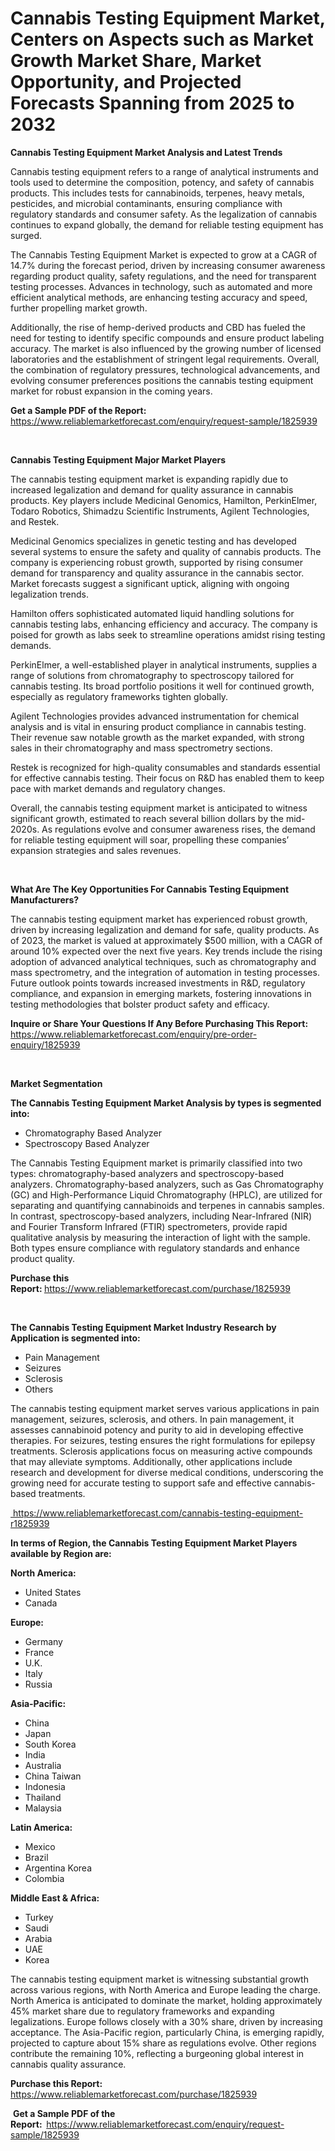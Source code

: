 <p><h1>Cannabis Testing Equipment Market, Centers on Aspects such as Market Growth Market Share, Market Opportunity, and Projected Forecasts Spanning from 2025 to 2032</h1></p><p><strong>Cannabis Testing Equipment Market Analysis and Latest Trends</strong></p>
<p><p>Cannabis testing equipment refers to a range of analytical instruments and tools used to determine the composition, potency, and safety of cannabis products. This includes tests for cannabinoids, terpenes, heavy metals, pesticides, and microbial contaminants, ensuring compliance with regulatory standards and consumer safety. As the legalization of cannabis continues to expand globally, the demand for reliable testing equipment has surged.</p><p>The Cannabis Testing Equipment Market is expected to grow at a CAGR of 14.7% during the forecast period, driven by increasing consumer awareness regarding product quality, safety regulations, and the need for transparent testing processes. Advances in technology, such as automated and more efficient analytical methods, are enhancing testing accuracy and speed, further propelling market growth.</p><p>Additionally, the rise of hemp-derived products and CBD has fueled the need for testing to identify specific compounds and ensure product labeling accuracy. The market is also influenced by the growing number of licensed laboratories and the establishment of stringent legal requirements. Overall, the combination of regulatory pressures, technological advancements, and evolving consumer preferences positions the cannabis testing equipment market for robust expansion in the coming years.</p></p>
<p><strong>Get a Sample PDF of the Report:&nbsp;</strong> <a href="https://www.reliablemarketforecast.com/enquiry/request-sample/1825939?utm_campaign=2334&utm_medium=2&utm_source=Github&utm_content=ia&utm_term=13042025&utm_id=cannabis-testing-equipment">https://www.reliablemarketforecast.com/enquiry/request-sample/1825939</a></p>
<p>&nbsp;</p>
<p><strong>Cannabis Testing Equipment Major Market Players</strong></p>
<p><p>The cannabis testing equipment market is expanding rapidly due to increased legalization and demand for quality assurance in cannabis products. Key players include Medicinal Genomics, Hamilton, PerkinElmer, Todaro Robotics, Shimadzu Scientific Instruments, Agilent Technologies, and Restek.</p><p>Medicinal Genomics specializes in genetic testing and has developed several systems to ensure the safety and quality of cannabis products. The company is experiencing robust growth, supported by rising consumer demand for transparency and quality assurance in the cannabis sector. Market forecasts suggest a significant uptick, aligning with ongoing legalization trends.</p><p>Hamilton offers sophisticated automated liquid handling solutions for cannabis testing labs, enhancing efficiency and accuracy. The company is poised for growth as labs seek to streamline operations amidst rising testing demands. </p><p>PerkinElmer, a well-established player in analytical instruments, supplies a range of solutions from chromatography to spectroscopy tailored for cannabis testing. Its broad portfolio positions it well for continued growth, especially as regulatory frameworks tighten globally.</p><p>Agilent Technologies provides advanced instrumentation for chemical analysis and is vital in ensuring product compliance in cannabis testing. Their revenue saw notable growth as the market expanded, with strong sales in their chromatography and mass spectrometry sections.</p><p>Restek is recognized for high-quality consumables and standards essential for effective cannabis testing. Their focus on R&D has enabled them to keep pace with market demands and regulatory changes.</p><p>Overall, the cannabis testing equipment market is anticipated to witness significant growth, estimated to reach several billion dollars by the mid-2020s. As regulations evolve and consumer awareness rises, the demand for reliable testing equipment will soar, propelling these companies’ expansion strategies and sales revenues.</p></p>
<p>&nbsp;</p>
<p><strong>What Are The Key Opportunities For Cannabis Testing Equipment Manufacturers?</strong></p>
<p><p>The cannabis testing equipment market has experienced robust growth, driven by increasing legalization and demand for safe, quality products. As of 2023, the market is valued at approximately $500 million, with a CAGR of around 10% expected over the next five years. Key trends include the rising adoption of advanced analytical techniques, such as chromatography and mass spectrometry, and the integration of automation in testing processes. Future outlook points towards increased investments in R&D, regulatory compliance, and expansion in emerging markets, fostering innovations in testing methodologies that bolster product safety and efficacy.</p></p>
<p><strong>Inquire or Share Your Questions If Any Before Purchasing This Report:</strong> <a href="https://www.reliablemarketforecast.com/enquiry/pre-order-enquiry/1825939?utm_campaign=2334&utm_medium=2&utm_source=Github&utm_content=ia&utm_term=13042025&utm_id=cannabis-testing-equipment">https://www.reliablemarketforecast.com/enquiry/pre-order-enquiry/1825939</a></p>
<p>&nbsp;</p>
<p><strong>Market Segmentation</strong></p>
<p><strong>The Cannabis Testing Equipment Market Analysis by types is segmented into:</strong></p>
<p><ul><li>Chromatography Based Analyzer</li><li>Spectroscopy Based Analyzer</li></ul></p>
<p><p>The Cannabis Testing Equipment market is primarily classified into two types: chromatography-based analyzers and spectroscopy-based analyzers. Chromatography-based analyzers, such as Gas Chromatography (GC) and High-Performance Liquid Chromatography (HPLC), are utilized for separating and quantifying cannabinoids and terpenes in cannabis samples. In contrast, spectroscopy-based analyzers, including Near-Infrared (NIR) and Fourier Transform Infrared (FTIR) spectrometers, provide rapid qualitative analysis by measuring the interaction of light with the sample. Both types ensure compliance with regulatory standards and enhance product quality.</p></p>
<p><strong>Purchase this Report:&nbsp;</strong><a href="https://www.reliablemarketforecast.com/purchase/1825939?utm_campaign=2334&utm_medium=2&utm_source=Github&utm_content=ia&utm_term=13042025&utm_id=cannabis-testing-equipment">https://www.reliablemarketforecast.com/purchase/1825939</a></p>
<p>&nbsp;</p>
<p><strong>The Cannabis Testing Equipment Market Industry Research by Application is segmented into:</strong></p>
<p><ul><li>Pain Management</li><li>Seizures</li><li>Sclerosis</li><li>Others</li></ul></p>
<p><p>The cannabis testing equipment market serves various applications in pain management, seizures, sclerosis, and others. In pain management, it assesses cannabinoid potency and purity to aid in developing effective therapies. For seizures, testing ensures the right formulations for epilepsy treatments. Sclerosis applications focus on measuring active compounds that may alleviate symptoms. Additionally, other applications include research and development for diverse medical conditions, underscoring the growing need for accurate testing to support safe and effective cannabis-based treatments.</p></p>
<p><a href="https://www.reliablemarketforecast.com/cannabis-testing-equipment-r1825939?utm_campaign=2334&utm_medium=2&utm_source=Github&utm_content=ia&utm_term=13042025&utm_id=cannabis-testing-equipment">&nbsp;https://www.reliablemarketforecast.com/cannabis-testing-equipment-r1825939</a></p>
<p><strong>In terms of Region, the Cannabis Testing Equipment Market Players available by Region are:</strong></p>
<p>
    <p> <strong> North America: </strong>
        <ul>
            <li>United States</li>
            <li>Canada</li>
        </ul>
        </p> 
    <p> <strong> Europe: </strong>
        <ul>
            <li>Germany</li>
            <li>France</li>
            <li>U.K.</li>
            <li>Italy</li>
            <li>Russia</li>
        </ul>
        </p> 
    <p> <strong> Asia-Pacific: </strong>
        <ul>
            <li>China</li>
            <li>Japan</li>
            <li>South Korea</li>
            <li>India</li>
            <li>Australia</li>
            <li>China Taiwan</li>
            <li>Indonesia</li>
            <li>Thailand</li>
            <li>Malaysia</li>
        </ul>
        </p> 
    <p> <strong> Latin America: </strong>
        <ul>
            <li>Mexico</li>
            <li>Brazil</li>
            <li>Argentina Korea</li>
            <li>Colombia</li>
        </ul>
        </p> 
    <p> <strong> Middle East & Africa: </strong>
        <ul>
            <li>Turkey</li>
            <li>Saudi</li>
            <li>Arabia</li>
            <li>UAE</li>
            <li>Korea</li>
        </ul>
    </p>
    </p>
<p><p>The cannabis testing equipment market is witnessing substantial growth across various regions, with North America and Europe leading the charge. North America is anticipated to dominate the market, holding approximately 45% market share due to regulatory frameworks and expanding legalizations. Europe follows closely with a 30% share, driven by increasing acceptance. The Asia-Pacific region, particularly China, is emerging rapidly, projected to capture about 15% share as regulations evolve. Other regions contribute the remaining 10%, reflecting a burgeoning global interest in cannabis quality assurance.</p></p>
<p><strong>Purchase this Report: </strong><a href="https://www.reliablemarketforecast.com/purchase/1825939?utm_campaign=2334&utm_medium=2&utm_source=Github&utm_content=ia&utm_term=13042025&utm_id=cannabis-testing-equipment">https://www.reliablemarketforecast.com/purchase/1825939</a></p>
<p>&nbsp;<strong>Get a Sample PDF of the Report:&nbsp;&nbsp;</strong><a href="https://www.reliablemarketforecast.com/enquiry/request-sample/1825939?utm_campaign=2334&utm_medium=2&utm_source=Github&utm_content=ia&utm_term=13042025&utm_id=cannabis-testing-equipment">https://www.reliablemarketforecast.com/enquiry/request-sample/1825939</a></p>
<p><strong></strong></p>
<p><p></p><p></p><p></p></p>